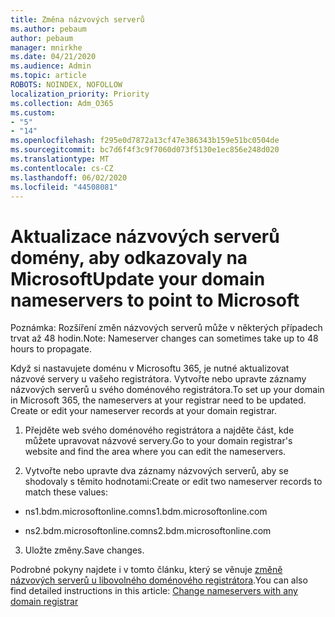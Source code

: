 ```yaml
---
title: Změna názvových serverů
ms.author: pebaum
author: pebaum
manager: mnirkhe
ms.date: 04/21/2020
ms.audience: Admin
ms.topic: article
ROBOTS: NOINDEX, NOFOLLOW
localization_priority: Priority
ms.collection: Adm_O365
ms.custom:
- "5"
- "14"
ms.openlocfilehash: f295e0d7872a13cf47e386343b159e51bc0504de
ms.sourcegitcommit: bc7d6f4f3c9f7060d073f5130e1ec856e248d020
ms.translationtype: MT
ms.contentlocale: cs-CZ
ms.lasthandoff: 06/02/2020
ms.locfileid: "44508081"
---
```

# <a name="update-your-domain-nameservers-to-point-to-microsoft"></a><span data-ttu-id="e20a5-102">Aktualizace názvových serverů domény, aby odkazovaly na Microsoft</span><span class="sxs-lookup"><span data-stu-id="e20a5-102">Update your domain nameservers to point to Microsoft</span></span>

<span data-ttu-id="e20a5-103">Poznámka: Rozšíření změn názvových serverů může v některých případech trvat až 48 hodin.</span><span class="sxs-lookup"><span data-stu-id="e20a5-103">Note: Nameserver changes can sometimes take up to 48 hours to propagate.</span></span>
  
<span data-ttu-id="e20a5-p101">Když si nastavujete doménu v Microsoftu 365, je nutné aktualizovat názvové servery u vašeho registrátora. Vytvořte nebo upravte záznamy názvových serverů u svého doménového registrátora.</span><span class="sxs-lookup"><span data-stu-id="e20a5-p101">To set up your domain in Microsoft 365, the nameservers at your registrar need to be updated. Create or edit your nameserver records at your domain registrar.</span></span>
  
1. <span data-ttu-id="e20a5-106">Přejděte web svého doménového registrátora a najděte část, kde můžete upravovat názvové servery.</span><span class="sxs-lookup"><span data-stu-id="e20a5-106">Go to your domain registrar's website and find the area where you can edit the nameservers.</span></span>
  
2. <span data-ttu-id="e20a5-107">Vytvořte nebo upravte dva záznamy názvových serverů, aby se shodovaly s těmito hodnotami:</span><span class="sxs-lookup"><span data-stu-id="e20a5-107">Create or edit two nameserver records to match these values:</span></span>

  - <span data-ttu-id="e20a5-108">ns1.bdm.microsoftonline.com</span><span class="sxs-lookup"><span data-stu-id="e20a5-108">ns1.bdm.microsoftonline.com</span></span>

  - <span data-ttu-id="e20a5-109">ns2.bdm.microsoftonline.com</span><span class="sxs-lookup"><span data-stu-id="e20a5-109">ns2.bdm.microsoftonline.com</span></span>

3. <span data-ttu-id="e20a5-110">Uložte změny.</span><span class="sxs-lookup"><span data-stu-id="e20a5-110">Save changes.</span></span>

<span data-ttu-id="e20a5-111">Podrobné pokyny najdete i v tomto článku, který se věnuje [změně názvových serverů u libovolného doménového registrátora](https://docs.microsoft.com/microsoft-365/admin/get-help-with-domains/change-nameservers-at-any-domain-registrar).</span><span class="sxs-lookup"><span data-stu-id="e20a5-111">You can also find detailed instructions in this article: [Change nameservers with any domain registrar](https://docs.microsoft.com/microsoft-365/admin/get-help-with-domains/change-nameservers-at-any-domain-registrar)</span></span>
  